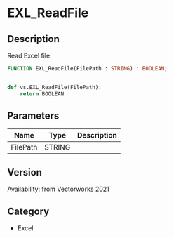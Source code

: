 # EXL_ReadFile

## Description
Read Excel file.

```pascal
FUNCTION EXL_ReadFile(FilePath : STRING) : BOOLEAN;
```

```python

def vs.EXL_ReadFile(FilePath):
    return BOOLEAN
```

## Parameters
|Name|Type|Description|
|---|---|---|
|FilePath|STRING||

## Version
Availability: from Vectorworks 2021
## Category
* Excel

